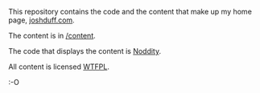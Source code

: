 This repository contains the code and the content that make up my home page, [joshduff.com](http://joshduff.com).

The content is in [/content](https://github.com/TehShrike/joshduff.com/tree/master/content).

The code that displays the content is [Noddity](http://noddity.com).

All content is licensed [WTFPL](http://wtfpl2.com/).

:-O
